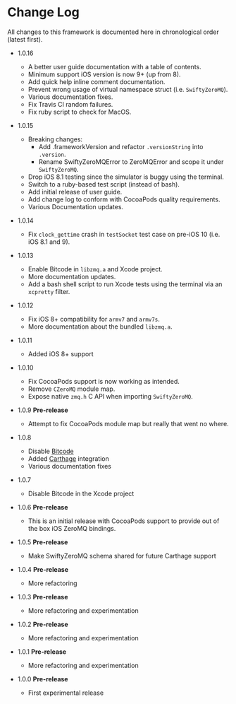 # Change Log

All changes to this framework is documented here in chronological order (latest
first).

- 1.0.16
  - A better user guide documentation with a table of contents.
  - Minimum support iOS version is now 9+ (up from 8).
  - Add quick help inline comment documentation.
  - Prevent wrong usage of virtual namespace struct (i.e. `SwiftyZeroMQ`).
  - Various documentation fixes.
  - Fix Travis CI random failures.
  - Fix ruby script to check for MacOS.

- 1.0.15
  - Breaking changes:
    - Add .frameworkVersion and refactor `.versionString` into `.version`.
    - Rename SwiftyZeroMQError to ZeroMQError and scope it under `SwiftyZeroMQ`.
  - Drop iOS 8.1 testing since the simulator is buggy using the terminal.
  - Switch to a ruby-based test script (instead of bash).
  - Add initial release of user guide.
  - Add change log to conform with CocoaPods quality requirements.
  - Various Documentation updates.

- 1.0.14
  - Fix `clock_gettime` crash in `testSocket` test case on pre-iOS 10  (i.e.
    iOS 8.1 and 9).

- 1.0.13
  - Enable Bitcode in `libzmq.a` and Xcode project.
  - More documentation updates.
  - Add a bash shell script to run Xcode tests using the terminal via an
  `xcpretty` filter.

- 1.0.12
  - Fix iOS 8+ compatibility for `armv7` and `armv7s`.
  - More documentation about the bundled `libzmq.a`.

- 1.0.11
  - Added iOS 8+ support

- 1.0.10
  - Fix CocoaPods support is now working as intended.
  - Remove `CZeroMQ` module map.
  - Expose native `zmq.h` C API when importing `SwiftyZeroMQ`.

- 1.0.9 **Pre-release**
  - Attempt to fix CocoaPods module map but really that went no where.

- 1.0.8
  - Disable [Bitcode](https://developer.apple.com/library/content/documentation/IDEs/Conceptual/AppDistributionGuide/AppThinning/AppThinning.html)
  - Added [Carthage](https://github.com/Carthage/Carthage) integration
  - Various documentation fixes

- 1.0.7
  - Disable Bitcode in the Xcode project

- 1.0.6 **Pre-release**
  - This is an initial release with CocoaPods support to provide out of the box
  iOS ZeroMQ bindings.

- 1.0.5 **Pre-release**
  - Make SwiftyZeroMQ schema shared for future Carthage support

- 1.0.4 **Pre-release**
  - More refactoring

- 1.0.3 **Pre-release**
  - More refactoring and experimentation

- 1.0.2 **Pre-release**
  - More refactoring and experimentation

- 1.0.1 **Pre-release**
  - More refactoring and experimentation

- 1.0.0 **Pre-release**
  - First experimental release
